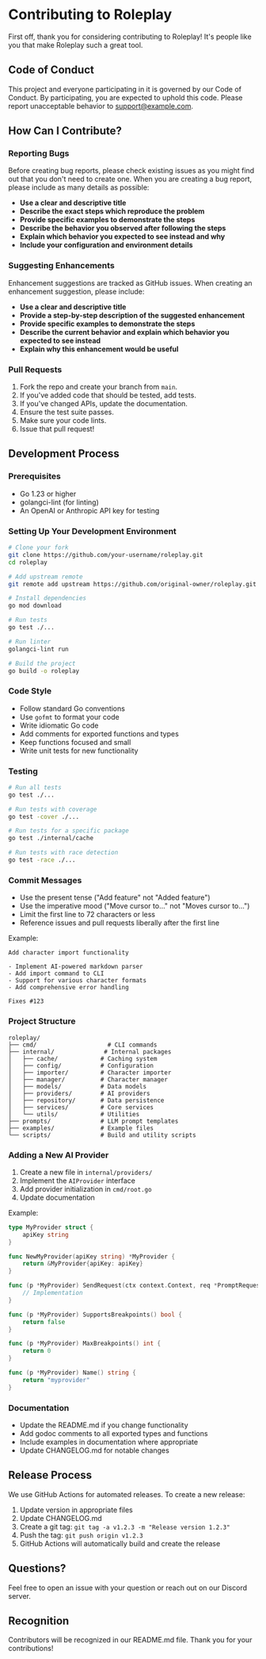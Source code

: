 # Contributing to Roleplay

First off, thank you for considering contributing to Roleplay! It's people like you that make Roleplay such a great tool.

## Code of Conduct

This project and everyone participating in it is governed by our Code of Conduct. By participating, you are expected to uphold this code. Please report unacceptable behavior to support@example.com.

## How Can I Contribute?

### Reporting Bugs

Before creating bug reports, please check existing issues as you might find out that you don't need to create one. When you are creating a bug report, please include as many details as possible:

* **Use a clear and descriptive title**
* **Describe the exact steps which reproduce the problem**
* **Provide specific examples to demonstrate the steps**
* **Describe the behavior you observed after following the steps**
* **Explain which behavior you expected to see instead and why**
* **Include your configuration and environment details**

### Suggesting Enhancements

Enhancement suggestions are tracked as GitHub issues. When creating an enhancement suggestion, please include:

* **Use a clear and descriptive title**
* **Provide a step-by-step description of the suggested enhancement**
* **Provide specific examples to demonstrate the steps**
* **Describe the current behavior and explain which behavior you expected to see instead**
* **Explain why this enhancement would be useful**

### Pull Requests

1. Fork the repo and create your branch from `main`.
2. If you've added code that should be tested, add tests.
3. If you've changed APIs, update the documentation.
4. Ensure the test suite passes.
5. Make sure your code lints.
6. Issue that pull request!

## Development Process

### Prerequisites

- Go 1.23 or higher
- golangci-lint (for linting)
- An OpenAI or Anthropic API key for testing

### Setting Up Your Development Environment

```bash
# Clone your fork
git clone https://github.com/your-username/roleplay.git
cd roleplay

# Add upstream remote
git remote add upstream https://github.com/original-owner/roleplay.git

# Install dependencies
go mod download

# Run tests
go test ./...

# Run linter
golangci-lint run

# Build the project
go build -o roleplay
```

### Code Style

- Follow standard Go conventions
- Use `gofmt` to format your code
- Write idiomatic Go code
- Add comments for exported functions and types
- Keep functions focused and small
- Write unit tests for new functionality

### Testing

```bash
# Run all tests
go test ./...

# Run tests with coverage
go test -cover ./...

# Run tests for a specific package
go test ./internal/cache

# Run tests with race detection
go test -race ./...
```

### Commit Messages

- Use the present tense ("Add feature" not "Added feature")
- Use the imperative mood ("Move cursor to..." not "Moves cursor to...")
- Limit the first line to 72 characters or less
- Reference issues and pull requests liberally after the first line

Example:
```
Add character import functionality

- Implement AI-powered markdown parser
- Add import command to CLI
- Support for various character formats
- Add comprehensive error handling

Fixes #123
```

### Project Structure

```
roleplay/
├── cmd/                    # CLI commands
├── internal/              # Internal packages
│   ├── cache/            # Caching system
│   ├── config/           # Configuration
│   ├── importer/         # Character importer
│   ├── manager/          # Character manager
│   ├── models/           # Data models
│   ├── providers/        # AI providers
│   ├── repository/       # Data persistence
│   ├── services/         # Core services
│   └── utils/            # Utilities
├── prompts/              # LLM prompt templates
├── examples/             # Example files
└── scripts/              # Build and utility scripts
```

### Adding a New AI Provider

1. Create a new file in `internal/providers/`
2. Implement the `AIProvider` interface
3. Add provider initialization in `cmd/root.go`
4. Update documentation

Example:
```go
type MyProvider struct {
    apiKey string
}

func NewMyProvider(apiKey string) *MyProvider {
    return &MyProvider{apiKey: apiKey}
}

func (p *MyProvider) SendRequest(ctx context.Context, req *PromptRequest) (*AIResponse, error) {
    // Implementation
}

func (p *MyProvider) SupportsBreakpoints() bool {
    return false
}

func (p *MyProvider) MaxBreakpoints() int {
    return 0
}

func (p *MyProvider) Name() string {
    return "myprovider"
}
```

### Documentation

- Update the README.md if you change functionality
- Add godoc comments to all exported types and functions
- Include examples in documentation where appropriate
- Update CHANGELOG.md for notable changes

## Release Process

We use GitHub Actions for automated releases. To create a new release:

1. Update version in appropriate files
2. Update CHANGELOG.md
3. Create a git tag: `git tag -a v1.2.3 -m "Release version 1.2.3"`
4. Push the tag: `git push origin v1.2.3`
5. GitHub Actions will automatically build and create the release

## Questions?

Feel free to open an issue with your question or reach out on our Discord server.

## Recognition

Contributors will be recognized in our README.md file. Thank you for your contributions!
